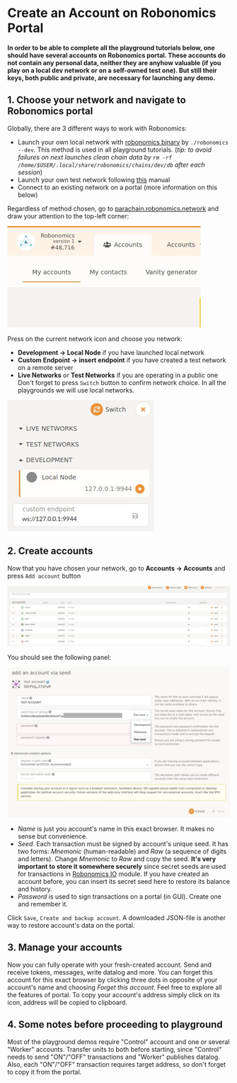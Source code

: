 # Create an Account on Robonomics Portal

**In order to be able to complete all the playground tutorials below, one should have several accounts on Robonomics portal. These accounts do not contain any personal data, neither they are anyhow valuable (if you play on a local dev network or on a self-owned test one). But still their keys, both public and private, are necessary for launching any demo.**

## 1. Choose your network and navigate to Robonomics portal
Globally, there are 3 different ways to work with Robonomics:
- Launch your own local network with [robonomics binary](https://github.com/airalab/robonomics/releases/) by `./robonomics --dev`. This method is used in all playground tutorials. (_tip: to avoid failures on next launches clean chain data by `rm -rf /home/$USER/.local/share/robonomics/chains/dev/db` after each session_)
- Launch your own test network following [this](/docs/robonomics-test-network-manual/) manual
- Connect to an existing network on a portal (more information on this below)

Regardless of method chosen, go to [parachain.robonomics.network](https://parachain.robonomics.network) and draw your attention to the top-left corner:

![Portal top-left](./images/creating-an-account/portal-top-left.jpg "Portal top-left")

Press on the current network icon and choose you network:
- **Development -> Local Node** if you have launched local network
- **Custom Endpoint -> insert endpoint** if you have created a test network on a remote server
- **Live Networks** or **Test Networks** if you are operating in a public one
Don't forget to press `Switch` button to confirm network choice. In all the playgrounds we will use local networks.

![Choosing local network](./images/creating-an-account/choosing-local-node.jpg "Choosing local network")

## 2. Create accounts
Now that you have chosen your network, go to **Accounts -> Accounts** and press `Add account` button

![Accounts page](./images/creating-an-account/accounts-page.jpg "Accounts page")

You should see the following panel:

![Add account panel](./images/creating-an-account/add-account-panel.jpg "Add account panel")

- *Name* is just you account's name in this exact browser. It makes no sense but convenience.
- *Seed*. Each transaction must be signed by account's unique seed. It has two forms: *Mnemonic* (human-readable) and *Raw* (a sequence of digits and letters). Change *Mnemonic* to *Raw* and copy the seed. **It's very important to store it somewhere securely** since secret seeds are used for transactions in [Robonomics IO](/docs/rio-overview/) module. If you have created an account before, you can insert its secret seed here to restore its balance and history.
- *Password* is used to sign transactions on a portal (in GUI). Create one and remember it.

Click `Save`, `Create and backup account`. A downloaded JSON-file is another way to restore account's data on the portal.

## 3. Manage your accounts
Now you can fully operate with your fresh-created account. Send and receive tokens, messages, write datalog and more. You can forget this account for this exact browser by clicking three dots in opposite of your account's name and choosing *Forget this account*. Feel free to explore all the features of portal. To copy your account's address simply click on its icon, address will be copied to clipboard.

## 4. Some notes before proceeding to playground
Most of the playground demos require "Control" account and one or several "Worker" accounts. Transfer units to both before starting, since "Control" needs to send "ON"/"OFF" transactions and "Worker" publishes datalog. Also, each "ON"/"OFF" transaction requires target address, so don't forget to copy it from the portal.
